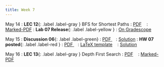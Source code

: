 ```yaml
---
title: Week 7
---
```


May 14
: **LEC 12**{: .label .label-gray } BFS for Shortest Paths
  : [PDF](lectures/12-bfs-pt_II/Lec12.pdf) &nbsp;&nbsp;
  : [Marked-PDF](lectures/12-bfs-pt_II/Lec12-marked.pdf)
: **Lab 07 Release**{: .label .label-yellow } 
  : [On Gradescope](#)

May 15
: **Discussion 06**{: .label .label-green}
  : [PDF ](discussion/discussion-06.pdf) &nbsp;&nbsp;
  : [Solution](discussion/discussion-06-marked.pdf)
: **HW 07 posted**{: .label .label-red }
  : [PDF ](homeworks/HW07/HW07.pdf) &nbsp;&nbsp;
  : [LaTeX template](homeworks/HW07/template.zip) &nbsp;&nbsp;
  : [Solution](#)

May 16
: **LEC 13**{: .label .label-gray } Depth First Search
  : [PDF](lectures/13-dfs/Lec13.pdf) &nbsp;&nbsp;
  : [Marked-PDF](lectures/13-dfs/Lec13-marked.pdf)

